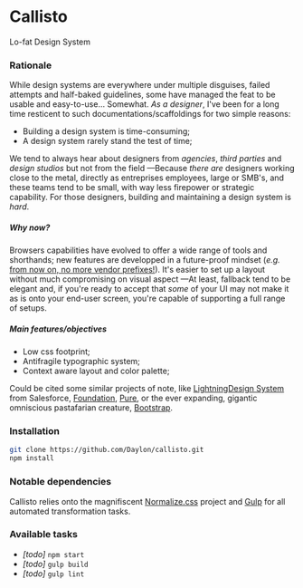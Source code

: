 # Callisto
Lo-fat Design System



### Rationale

While design systems are everywhere under multiple disguises, failed attempts and half-baked guidelines, some have managed the feat to be usable and easy-to-use… Somewhat. _As a designer_, I've been for a long time resticent to such documentations/scaffoldings for two simple reasons:

- Building a design system is time-consuming;
- A design system rarely stand the test of time;

We tend to always hear about designers from _agencies_, _third parties_ and _design studios_ but not from the field —Because _there are_ designers working close to the metal, directly as entreprises employees, large or SMB's, and these teams tend to be small, with way less firepower or strategic capability. For those designers, building and maintaining a design system is _hard_.

##### Why now?

Browsers capabilities have evolved to offer a wide range of tools and shorthands; new features are developped in a future-proof mindset (_e.g._ [from now on, no more vendor prefixes!](https://webkit.org/blog/6131/updating-our-prefixing-policy/)). It's easier to set up a layout without much compromising on visual aspect —At least, fallback tend to be elegant and, if you're ready to accept that _some_ of your UI may not make it as is onto your end-user screen, you're capable of supporting a full range of setups.

##### Main features/objectives

- Low css footprint;
- Antifragile typographic system;
- Context aware layout and color palette;

Could be cited some similar projects of note, like [LightningDesign System](https://www.lightningdesignsystem.com) from Salesforce, [Foundation](http://foundation.zurb.com/), [Pure](http://purecss.io/), or the ever expanding, gigantic omniscious pastafarian creature, [Bootstrap](https://getbootstrap.com/).



### Installation

```sh
git clone https://github.com/Daylon/callisto.git
npm install
```



### Notable dependencies

Callisto relies onto the magnifiscent [Normalize.css](https://necolas.github.io/normalize.css/) project and [Gulp](https://github.com/gulpjs/gulp) for all automated transformation tasks.



### Available tasks

- _[todo]_ `npm start`
- _[todo]_ `gulp build`
- _[todo]_ `gulp lint`



